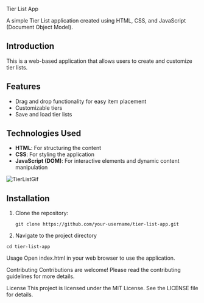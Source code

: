 Tier List App

A simple Tier List application created using HTML, CSS, and JavaScript (Document Object Model).

## Introduction
This is a web-based application that allows users to create and customize tier lists. 

## Features
- Drag and drop functionality for easy item placement
- Customizable tiers
- Save and load tier lists

## Technologies Used
- **HTML**: For structuring the content
- **CSS**: For styling the application
- **JavaScript (DOM)**: For interactive elements and dynamic content manipulation


![TierListGif](https://github.com/user-attachments/assets/0cc19f29-2759-4143-b1e6-e061b133bc6f)

## Installation
1. Clone the repository:
   ```
   git clone https://github.com/your-username/tier-list-app.git

2. Navigate to the project directory
```
cd tier-list-app
```
Usage
Open index.html in your web browser to use the application.

Contributing
Contributions are welcome! Please read the contributing guidelines for more details.

License
This project is licensed under the MIT License. See the LICENSE file for details.
